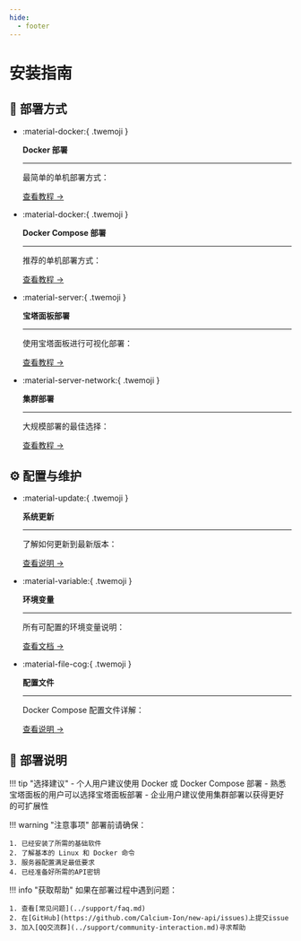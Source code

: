 ```yaml
---
hide:
  - footer
---
```


<style>
  .md-typeset .grid.cards > ul {
    display: grid;
    grid-template-columns: repeat(auto-fit, minmax(16rem, 1fr));
    gap: 1rem;
    margin: 1em 0;
  }
  
  .md-typeset .grid.cards > ul > li {
    border: none;
    border-radius: 0.8rem;
    box-shadow: var(--md-shadow-z2);
    padding: 1.5rem;
    transition: transform 0.25s, box-shadow 0.25s;
    background: linear-gradient(135deg, var(--md-primary-fg-color), var(--md-accent-fg-color));
    color: var(--md-primary-bg-color);
  }

  .md-typeset .grid.cards > ul > li:hover {
    transform: scale(1.02);
    box-shadow: var(--md-shadow-z3);
  }

  .md-typeset .grid.cards > ul > li > hr {
    margin: 0.8rem 0;
    border: none;
    border-bottom: 2px solid var(--md-primary-bg-color);
    opacity: 0.2;
  }

  .md-typeset .grid.cards > ul > li > p {
    margin: 0.5rem 0;
  }

  .md-typeset .grid.cards > ul > li > p > em {
    color: var(--md-primary-bg-color);
    opacity: 0.8;
    font-style: normal;
  }

  .md-typeset .grid.cards > ul > li > p > .twemoji {
    font-size: 2.5rem;
    display: block;
    margin: 0.5rem auto;
  }

  .md-typeset .grid.cards > ul > li a {
    display: inline-flex;
    align-items: center;
    margin-top: 1.2em;
    padding: 0.5em 1.2em;
    color: white;
    background-color: rgba(255, 255, 255, 0.15);
    border-radius: 2em;
    transition: all 0.3s ease;
    font-weight: 500;
    font-size: 0.9em;
    letter-spacing: 0.03em;
    box-shadow: 0 3px 6px rgba(0, 0, 0, 0.1);
    position: relative;
    overflow: hidden;
    text-decoration: none;
  }

  .md-typeset .grid.cards > ul > li a:hover {
    background-color: rgba(255, 255, 255, 0.25);
    text-decoration: none;
    box-shadow: 0 5px 12px rgba(0, 0, 0, 0.2);
    transform: translateX(5px);
  }

  .md-typeset .grid.cards > ul > li a:after {
    content: "→";
    opacity: 0;
    margin-left: -15px;
    transition: all 0.2s ease;
  }

  .md-typeset .grid.cards > ul > li a:hover:after {
    opacity: 1;
    margin-left: 5px;
  }
</style>

# 安装指南

## 🚀 部署方式

<div class="grid cards" markdown>

-   :material-docker:{ .twemoji }

    **Docker 部署**

    ---

    最简单的单机部署方式：
    
    [查看教程 →](docker-installation.md)

-   :material-docker:{ .twemoji }

    **Docker Compose 部署**

    ---

    推荐的单机部署方式：
    
    [查看教程 →](docker-compose-installation.md)

-   :material-server:{ .twemoji }

    **宝塔面板部署**

    ---

    使用宝塔面板进行可视化部署：
    
    [查看教程 →](bt-docker-installation.md)

-   :material-server-network:{ .twemoji }

    **集群部署**

    ---

    大规模部署的最佳选择：
    
    [查看教程 →](cluster-deployment.md)

</div>

## ⚙️ 配置与维护

<div class="grid cards" markdown>

-   :material-update:{ .twemoji }

    **系统更新**

    ---

    了解如何更新到最新版本：
    
    [查看说明 →](system-update.md)

-   :material-variable:{ .twemoji }

    **环境变量**

    ---

    所有可配置的环境变量说明：
    
    [查看文档 →](environment-variables.md)

-   :material-file-cog:{ .twemoji }

    **配置文件**

    ---

    Docker Compose 配置文件详解：
    
    [查看说明 →](docker-compose-yml.md)

</div>

## 📖 部署说明

!!! tip "选择建议"
    - 个人用户建议使用 Docker 或 Docker Compose 部署
    - 熟悉宝塔面板的用户可以选择宝塔面板部署
    - 企业用户建议使用集群部署以获得更好的可扩展性

!!! warning "注意事项"
    部署前请确保：

    1. 已经安装了所需的基础软件
    2. 了解基本的 Linux 和 Docker 命令
    3. 服务器配置满足最低要求
    4. 已经准备好所需的API密钥

!!! info "获取帮助"
    如果在部署过程中遇到问题：

    1. 查看[常见问题](../support/faq.md)
    2. 在[GitHub](https://github.com/Calcium-Ion/new-api/issues)上提交issue
    3. 加入[QQ交流群](../support/community-interaction.md)寻求帮助 